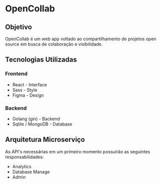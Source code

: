 # OpenCollab

## Objetivo
OpenCollab é um web app voltado ao compartilhamento de projetos open source em busca de colaboração e visibilidade.
## Tecnologias Utilizadas
### Frontend
- React - Interface
- Sass - Style
- Figma - Design
### Backend
- Golang (gin) - Backend
- Sqlite / MongoDB - Database
## Arquitetura Microserviço
As API's necessárias em um primeiro momento possuirão as seguintes responsabilidades:
- Analytics
- Database Manage
- Admin
